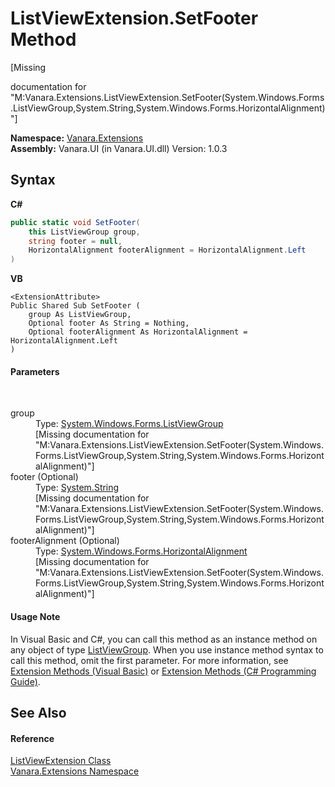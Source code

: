 # ListViewExtension.SetFooter Method 
 

\[Missing <summary> documentation for "M:Vanara.Extensions.ListViewExtension.SetFooter(System.Windows.Forms.ListViewGroup,System.String,System.Windows.Forms.HorizontalAlignment)"\]

**Namespace:**&nbsp;<a href="9abe54ff-18ce-e333-beed-30e855655381">Vanara.Extensions</a><br />**Assembly:**&nbsp;Vanara.UI (in Vanara.UI.dll) Version: 1.0.3

## Syntax

**C#**<br />
``` C#
public static void SetFooter(
	this ListViewGroup group,
	string footer = null,
	HorizontalAlignment footerAlignment = HorizontalAlignment.Left
)
```

**VB**<br />
``` VB
<ExtensionAttribute>
Public Shared Sub SetFooter ( 
	group As ListViewGroup,
	Optional footer As String = Nothing,
	Optional footerAlignment As HorizontalAlignment = HorizontalAlignment.Left
)
```


#### Parameters
&nbsp;<dl><dt>group</dt><dd>Type: <a href="http://msdn2.microsoft.com/en-us/library/916092y2" target="_blank">System.Windows.Forms.ListViewGroup</a><br />\[Missing <param name="group"/> documentation for "M:Vanara.Extensions.ListViewExtension.SetFooter(System.Windows.Forms.ListViewGroup,System.String,System.Windows.Forms.HorizontalAlignment)"\]</dd><dt>footer (Optional)</dt><dd>Type: <a href="http://msdn2.microsoft.com/en-us/library/s1wwdcbf" target="_blank">System.String</a><br />\[Missing <param name="footer"/> documentation for "M:Vanara.Extensions.ListViewExtension.SetFooter(System.Windows.Forms.ListViewGroup,System.String,System.Windows.Forms.HorizontalAlignment)"\]</dd><dt>footerAlignment (Optional)</dt><dd>Type: <a href="http://msdn2.microsoft.com/en-us/library/w4d1hwsw" target="_blank">System.Windows.Forms.HorizontalAlignment</a><br />\[Missing <param name="footerAlignment"/> documentation for "M:Vanara.Extensions.ListViewExtension.SetFooter(System.Windows.Forms.ListViewGroup,System.String,System.Windows.Forms.HorizontalAlignment)"\]</dd></dl>

#### Usage Note
In Visual Basic and C#, you can call this method as an instance method on any object of type <a href="http://msdn2.microsoft.com/en-us/library/916092y2" target="_blank">ListViewGroup</a>. When you use instance method syntax to call this method, omit the first parameter. For more information, see <a href="http://msdn.microsoft.com/en-us/library/bb384936.aspx">Extension Methods (Visual Basic)</a> or <a href="http://msdn.microsoft.com/en-us/library/bb383977.aspx">Extension Methods (C# Programming Guide)</a>.

## See Also


#### Reference
<a href="3e5258c0-2fc2-fa30-46e7-ec6ea45b218a">ListViewExtension Class</a><br /><a href="9abe54ff-18ce-e333-beed-30e855655381">Vanara.Extensions Namespace</a><br />